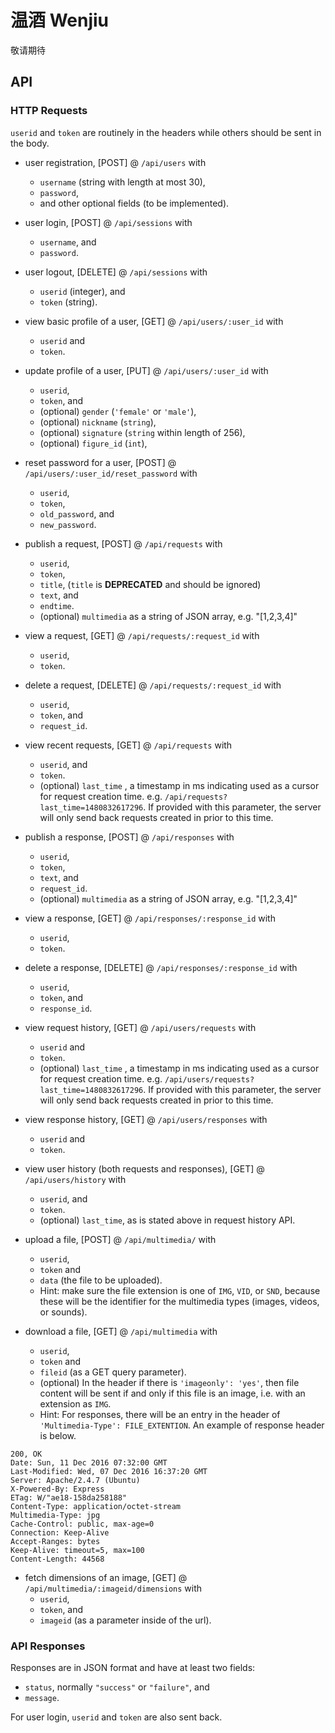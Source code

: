 # 温酒 Wenjiu

敬请期待

## API 

### HTTP Requests

`userid` and `token` are routinely in the headers while others should be sent 
in the body.

- user registration, [POST] @ `/api/users` with 
  - `username` (string with length at most 30),
  - `password`,
  - and other optional fields (to be implemented).

- user login, [POST] @ `/api/sessions` with 
  - `username`, and
  - `password`.

- user logout, [DELETE] @ `/api/sessions` with 
  - `userid` (integer), and
  - `token` (string).

- view basic profile of a user, [GET] @ `/api/users/:user_id` with 
  - `userid` and 
  - `token`.

- update profile of a user, [PUT] @ `/api/users/:user_id` with 
  - `userid`,
  - `token`, and 
  - (optional) `gender` (`'female'` or `'male'`),
  - (optional) `nickname` (`string`),
  - (optional) `signature` (`string` within length of 256),
  - (optional) `figure_id` (`int`),

- reset password for a user, [POST] @ `/api/users/:user_id/reset_password` with 
  - `userid`,
  - `token`, 
  - `old_password`, and 
  - `new_password`.

- publish a request, [POST] @ `/api/requests` with 
  - `userid`,
  - `token`,
  - `title`, (`title` is **DEPRECATED** and should be ignored)
  - `text`, and 
  - `endtime`.
  - (optional) `multimedia` as a string of JSON array, e.g. "[1,2,3,4]"

- view a request, [GET] @ `/api/requests/:request_id` with 
  - `userid`,
  - `token`.

- delete a request, [DELETE] @ `/api/requests/:request_id` with 
  - `userid`,
  - `token`, and 
  - `request_id`.

- view recent requests, [GET] @ `/api/requests` with 
  - `userid`, and
  - `token`.
  - (optional) `last_time` , a timestamp in ms indicating used as a cursor for 
    request creation time. e.g. `/api/requests?last_time=1480832617296`.
    If provided with this parameter, the server will only send back requests 
    created in prior to this time.

- publish a response, [POST] @ `/api/responses` with 
  - `userid`,
  - `token`,
  - `text`, and 
  - `request_id`.
  - (optional) `multimedia` as a string of JSON array, e.g. "[1,2,3,4]"

- view a response, [GET] @ `/api/responses/:response_id` with 
  - `userid`, 
  - `token`.

- delete a response, [DELETE] @ `/api/responses/:response_id` with 
  - `userid`,
  - `token`, and
  - `response_id`.

- view request history, [GET] @ `/api/users/requests` with 
  - `userid` and 
  - `token`.
  - (optional) `last_time` , a timestamp in ms indicating used as a cursor for 
    request creation time. e.g. `/api/users/requests?last_time=1480832617296`.
    If provided with this parameter, the server will only send back requests 
    created in prior to this time.

- view response history, [GET] @ `/api/users/responses` with 
  - `userid` and 
  - `token`.

- view user history (both requests and responses), [GET] @ `/api/users/history`
  with 
  - `userid`, and 
  - `token`.
  - (optional) `last_time`, as is stated above in request history API.

- upload a file, [POST] @ `/api/multimedia/` with 
  - `userid`,
  - `token` and
  - `data` (the file to be uploaded).
  - Hint: make sure the file extension is one of `IMG`, `VID`, or `SND`, because
  these will be the identifier for the multimedia types (images, videos, or sounds).

- download a file, [GET] @ `/api/multimedia` with 
  - `userid`,
  - `token` and 
  - `fileid` (as a GET query parameter).
  - (optional) In the header if there is `'imageonly': 'yes'`, then file content will be 
  sent if and only if this file is an image, i.e. with an extension as `IMG`.
  - Hint: For responses, there will be an entry in the header of 
`'Multimedia-Type': FILE_EXTENTION`. An example of response header is below.

```
200, OK
Date: Sun, 11 Dec 2016 07:32:00 GMT
Last-Modified: Wed, 07 Dec 2016 16:37:20 GMT
Server: Apache/2.4.7 (Ubuntu)
X-Powered-By: Express
ETag: W/"ae18-158da258188"
Content-Type: application/octet-stream
Multimedia-Type: jpg
Cache-Control: public, max-age=0
Connection: Keep-Alive
Accept-Ranges: bytes
Keep-Alive: timeout=5, max=100
Content-Length: 44568
```

- fetch dimensions of an image, [GET] @ `/api/multimedia/:imageid/dimensions` 
  with 
  - `userid`,
  - `token`, and 
  - `imageid` (as a parameter inside of the url).

### API Responses

Responses are in JSON format and have at least two fields:

- `status`, normally `"success"` or `"failure"`, and
- `message`.

For user login, `userid` and `token` are also sent back.
